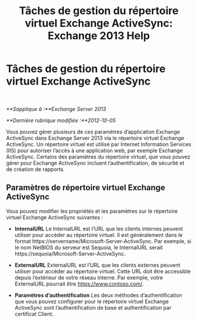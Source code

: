 ﻿---
title: 'Tâches de gestion du répertoire virtuel Exchange ActiveSync: Exchange 2013 Help'
TOCTitle: Tâches de gestion du répertoire virtuel Exchange ActiveSync
ms:assetid: f0b339b7-e184-4392-a133-20523183459d
ms:mtpsurl: https://technet.microsoft.com/fr-fr/library/Bb125170(v=EXCHG.150)
ms:contentKeyID: 50479509
ms.date: 05/23/2018
mtps_version: v=EXCHG.150
ms.translationtype: MT
---

# Tâches de gestion du répertoire virtuel Exchange ActiveSync

 

_**Sapplique à :**Exchange Server 2013_

_**Dernière rubrique modifiée :**2012-10-05_

Vous pouvez gérer plusieurs de ces paramètres d’application Exchange ActiveSync dans Exchange Server 2013 via le répertoire virtuel Exchange ActiveSync. Un répertoire virtuel est utilisé par Internet Information Services (IIS) pour autoriser l’accès à une application web, par exemple Exchange ActiveSync. Certains des paramètres du répertoire virtuel, que vous pouvez gérer pour Exchange ActiveSync incluent l’authentification, de sécurité et de création de rapports.

## Paramètres de répertoire virtuel Exchange ActiveSync

Vous pouvez modifier les propriétés et les paramètres sur le répertoire virtuel Exchange ActiveSync suivantes :

  - **InternalURL** Le InternalURL est l’URL que les clients internes peuvent utiliser pour accéder au répertoire virtuel. Il est généralement dans le format https://servername/Microsoft-Server-ActiveSync. Par exemple, si le nom NetBIOS du serveur est Sequoia, le InternalURL serait https://sequoia/Microsoft-Server-ActiveSync.

  - **ExternalURL** ExternalURL est l’URL que les clients externes peuvent utiliser pour accéder au répertoire virtuel. Cette URL doit être accessible depuis l’extérieur de votre réseau interne. Par exemple, votre ExternalURL pourrait être https://www.contoso.com/.

  - **Paramètres d’authentification** Les deux méthodes d’authentification que vous pouvez configurer pour le répertoire virtuel Exchange ActiveSync sont l’authentification de base et authentification par certificat Client.

